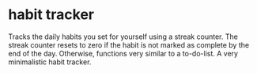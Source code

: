# habit tracker
 Tracks the daily habits you set for yourself using a streak counter. The streak counter resets to zero if the habit is not marked
 as complete by the end of the day. Otherwise, functions very similar to a to-do-list. A very minimalistic habit tracker.
